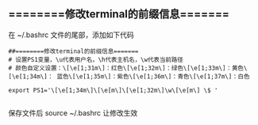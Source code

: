 ## ========修改terminal的前缀信息=======

在 ~/.bashrc 文件的尾部，添加如下代码

```
##========修改terminal的前缀信息=======
# 设置PS1变量，\u代表用户名，\h代表主机名，\w代表当前路径
# 颜色自定义设置：\[\e[1;31m\]：红色\[\e[1;32m\]：绿色\[\e[1;33m\]：黄色\[\e[1;34m\]： 蓝色\[\e[1;35m\]：紫色\[\e[1;36m\]：青色\[\e[1;37m\]：白色

export PS1='\[\e[1;34m\]\[\e[m\]\[\e[1;32m\]\w\[\e[m\] \$ '


```

保存文件后
source ~/.bashrc
让修改生效
